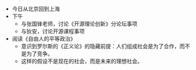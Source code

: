 - 今日从北京回到上海
- 下午
	- 与张国锋老师，讨论《开源理论创新》分论坛事项
	- 与狄安，讨论开源课程事项
- 阅读《自由人的平等政治》
	- 意识到罗尔斯的《正义论》的隐藏前提：人们组成社会是为了合作，而不是为了竞争。
	- 这样的假设不是现在的社会，而是未来的理想社会。
